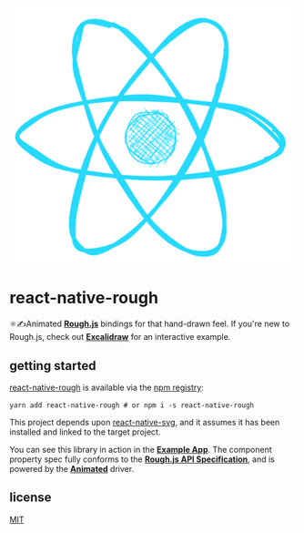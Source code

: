 <p align="center">
  <img src="./public/logo.png" alt="react-native-roughjs" />
</p>

# react-native-rough
⚛️✍️Animated [**Rough.js**](https://roughjs.com/) bindings for that hand-drawn feel. If you're new to Rough.js, check out [**Excalidraw**](https://excalidraw.com/) for an interactive example.

## getting started

[react-native-rough](https://github.com/cawfree/react-native-rough) is available via the [npm registry](https://www.npmjs.com/):

```
yarn add react-native-rough # or npm i -s react-native-rough
```

This project depends upon [react-native-svg](https://github.com/react-native-community/react-native-svg), and it assumes it has been installed and linked to the target project.

You can see this library in action in the [**Example App**](./example/App.js). The component property spec fully conforms to the [**Rough.js API Specification**](https://github.com/pshihn/rough/wiki), and is powered by the [**Animated**](https://reactnative.dev/docs/animated) driver.

## license
[MIT](./LICENSE.md)
